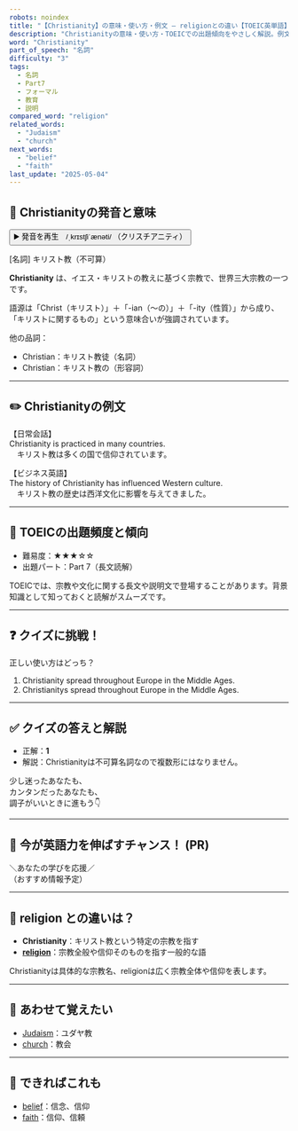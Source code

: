 ```yaml
---
robots: noindex
title: "【Christianity】の意味・使い方・例文 ― religionとの違い【TOEIC英単語】"
description: "Christianityの意味・使い方・TOEICでの出題傾向をやさしく解説。例文・クイズ付きでreligionとの違いもわかりやすく学べます。"
word: "Christianity"
part_of_speech: "名詞"
difficulty: "3"
tags:
  - 名詞
  - Part7
  - フォーマル
  - 教育
  - 説明
compared_word: "religion"
related_words:
  - "Judaism"
  - "church"
next_words:
  - "belief"
  - "faith"
last_update: "2025-05-04"
---
```


## 🔰 Christianityの発音と意味

<button class="play-audio" onclick="playTTS('Christianity')">
  <span class="play-audio-main">
    ▶️ 発音を再生　/ˌkrɪstʃiˈænəti/
  </span>
  <span class="play-audio-sub">
    （クリスチアニティ）
  </span>
</button>

[名詞] キリスト教（不可算）

**Christianity** は、イエス・キリストの教えに基づく宗教で、世界三大宗教の一つです。

語源は「Christ（キリスト）」＋「-ian（～の）」＋「-ity（性質）」から成り、「キリストに関するもの」という意味合いが強調されています。

他の品詞：  
- Christian：キリスト教徒（名詞）
- Christian：キリスト教の（形容詞）

---

## ✏️ Christianityの例文

【日常会話】  
Christianity is practiced in many countries.  
　キリスト教は多くの国で信仰されています。

【ビジネス英語】  
The history of Christianity has influenced Western culture.  
　キリスト教の歴史は西洋文化に影響を与えてきました。

---

## 🎯 TOEICの出題頻度と傾向

- 難易度：★★★☆☆
- 出題パート：Part 7（長文読解）

TOEICでは、宗教や文化に関する長文や説明文で登場することがあります。背景知識として知っておくと読解がスムーズです。

---

## ❓ クイズに挑戦！

正しい使い方はどっち？

1. Christianity spread throughout Europe in the Middle Ages.  
2. Christianitys spread throughout Europe in the Middle Ages.

---

## ✅ クイズの答えと解説

- 正解：**1**
- 解説：Christianityは不可算名詞なので複数形にはなりません。

少し迷ったあなたも、  
カンタンだったあなたも、  
調子がいいときに進もう👇️

---

## 🚀 今が英語力を伸ばすチャンス！ (PR)

<div class="info-center">
＼あなたの学びを応援／<br>  
（おすすめ情報予定）
</div>

---

## 🤔  religion との違いは？

- **Christianity**：キリスト教という特定の宗教を指す
- **[religion](/religion)**：宗教全般や信仰そのものを指す一般的な語

Christianityは具体的な宗教名、religionは広く宗教全体や信仰を表します。

---

## 🧩 あわせて覚えたい

- [Judaism](/Judaism)：ユダヤ教
- [church](/church)：教会

---

## 📖 できればこれも

- [belief](/belief)：信念、信仰
- [faith](/faith)：信仰、信頼

<!-- cvid: aid19_bid37 -->
